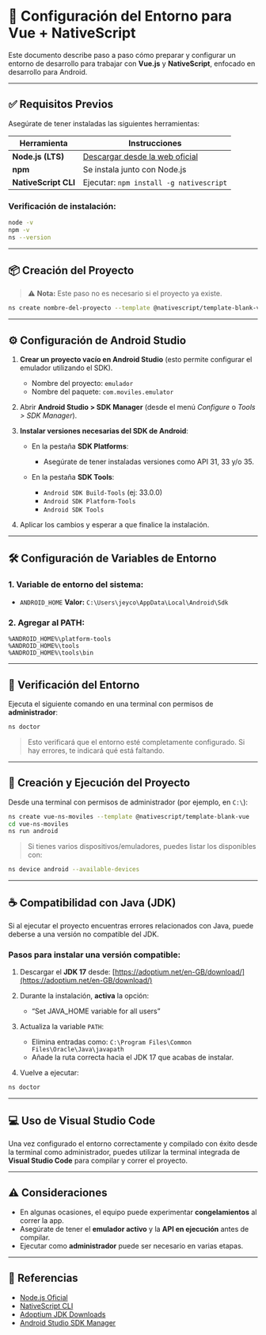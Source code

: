
# 📱 Configuración del Entorno para Vue + NativeScript

Este documento describe paso a paso cómo preparar y configurar un entorno de desarrollo para trabajar con **Vue.js** y **NativeScript**, enfocado en desarrollo para Android.

---

## ✅ Requisitos Previos

Asegúrate de tener instaladas las siguientes herramientas:

| Herramienta          | Instrucciones                                        |
| -------------------- | ---------------------------------------------------- |
| **Node.js (LTS)**    | [Descargar desde la web oficial](https://nodejs.org) |
| **npm**              | Se instala junto con Node.js                         |
| **NativeScript CLI** | Ejecutar: `npm install -g nativescript`              |

### Verificación de instalación:

```bash
node -v
npm -v
ns --version
```

---

## 📦 Creación del Proyecto

> ⚠️ **Nota:** Este paso no es necesario si el proyecto ya existe.

```bash
ns create nombre-del-proyecto --template @nativescript/template-blank-vue
```

---

## ⚙️ Configuración de Android Studio

1. **Crear un proyecto vacío en Android Studio** (esto permite configurar el emulador utilizando el SDK).

   * Nombre del proyecto: `emulador`
   * Nombre del paquete: `com.moviles.emulator`

2. Abrir **Android Studio > SDK Manager** (desde el menú *Configure* o *Tools > SDK Manager*).

3. **Instalar versiones necesarias del SDK de Android**:

   * En la pestaña **SDK Platforms**:

     * Asegúrate de tener instaladas versiones como API 31, 33 y/o 35.
   * En la pestaña **SDK Tools**:

     * `Android SDK Build-Tools` (ej: 33.0.0)
     * `Android SDK Platform-Tools`
     * `Android SDK Tools`

4. Aplicar los cambios y esperar a que finalice la instalación.

---

## 🛠️ Configuración de Variables de Entorno

### 1. Variable de entorno del sistema:

* `ANDROID_HOME`
  **Valor:** `C:\Users\jeyco\AppData\Local\Android\Sdk`

### 2. Agregar al **PATH**:

```
%ANDROID_HOME%\platform-tools
%ANDROID_HOME%\tools
%ANDROID_HOME%\tools\bin
```

---

## 🧪 Verificación del Entorno

Ejecuta el siguiente comando en una terminal con permisos de **administrador**:

```bash
ns doctor
```

> Esto verificará que el entorno esté completamente configurado. Si hay errores, te indicará qué está faltando.

---

## 🚀 Creación y Ejecución del Proyecto

Desde una terminal con permisos de administrador (por ejemplo, en `C:\`):

```bash
ns create vue-ns-moviles --template @nativescript/template-blank-vue
cd vue-ns-moviles
ns run android
```

> Si tienes varios dispositivos/emuladores, puedes listar los disponibles con:

```bash
ns device android --available-devices
```

---

## ☕ Compatibilidad con Java (JDK)

Si al ejecutar el proyecto encuentras errores relacionados con Java, puede deberse a una versión no compatible del JDK.

### Pasos para instalar una versión compatible:

1. Descargar el **JDK 17** desde:
   [https://adoptium.net/en-GB/download/](https://adoptium.net/en-GB/download/)

2. Durante la instalación, **activa** la opción:

   * “Set JAVA\_HOME variable for all users”

3. Actualiza la variable `PATH`:

   * Elimina entradas como:
     `C:\Program Files\Common Files\Oracle\Java\javapath`
   * Añade la ruta correcta hacia el JDK 17 que acabas de instalar.

4. Vuelve a ejecutar:

```bash
ns doctor
```

---

## 💻 Uso de Visual Studio Code

Una vez configurado el entorno correctamente y compilado con éxito desde la terminal como administrador, puedes utilizar la terminal integrada de **Visual Studio Code** para compilar y correr el proyecto.

---

## ⚠️ Consideraciones

* En algunas ocasiones, el equipo puede experimentar **congelamientos** al correr la app.
* Asegúrate de tener el **emulador activo** y la **API en ejecución** antes de compilar.
* Ejecutar como **administrador** puede ser necesario en varias etapas.

---

## 🧾 Referencias

* [Node.js Oficial](https://nodejs.org)
* [NativeScript CLI](https://docs.nativescript.org/)
* [Adoptium JDK Downloads](https://adoptium.net/en-GB/download/)
* [Android Studio SDK Manager](https://developer.android.com/studio/intro)
